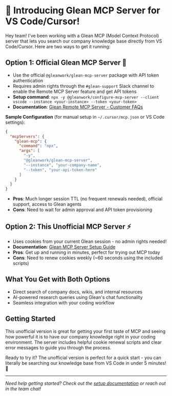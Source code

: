 # 🚀 Introducing Glean MCP Server for VS Code/Cursor!

Hey team! I've been working with a Glean MCP (Model Context Protocol) server that lets you search our company knowledge base directly from VS Code/Cursor. Here are two ways to get it running:

## Option 1: Official Glean MCP Server 🏢

- Use the official `@gleanwork/glean-mcp-server` package with API token authentication
- Requires admin rights through the `#glean-support` Slack channel to enable the Remote MCP Server feature and get API tokens
- **Setup command**: `npx -y @gleanwork/configure-mcp-server --client vscode --instance <your-instance> --token <your-token>`
- **Documentation**: [Glean Remote MCP Server - Customer FAQs](https://docs.google.com/document/d/1AgALuyqwfUPBcjCNHRjmfZ-YktgimzuP3pe4aHFJt0U/edit?tab=t.0#heading=h.qcxcq2l17l8e)

**Sample Configuration** (for manual setup in `~/.cursor/mcp.json` or VS Code settings):
```json
{
  "mcpServers": {
    "glean-mcp": {
      "command": "npx",
      "args": [
        "-y",
        "@gleanwork/glean-mcp-server",
        "--instance", "your-company-name",
        "--token", "your-api-token-here"
      ]
    }
  }
}
```

- **Pros**: Much longer session TTL (no frequent renewals needed), official support, access to Glean agents
- **Cons**: Need to wait for admin approval and API token provisioning

## Option 2: This Unofficial MCP Server ⚡

- Uses cookies from your current Glean session - no admin rights needed!
- **Documentation**: [Glean MCP Server Setup Guide](https://github.com/alankyshum/glean-mcp-server/blob/main/README.md)
- **Pros**: Get up and running in minutes, perfect for trying out MCP today
- **Cons**: Need to renew cookies weekly (~60 seconds using the included scripts)

## What You Get with Both Options

- Direct search of company docs, wikis, and internal resources
- AI-powered research queries using Glean's chat functionality
- Seamless integration with your coding workflow

## Getting Started

This unofficial version is great for getting your first taste of MCP and seeing how powerful it is to have our company knowledge right in your coding environment. The server includes helpful cookie renewal scripts and clear error messages to guide you through the process.

Ready to try it? The unofficial version is perfect for a quick start - you can literally be searching our knowledge base from VS Code in under 5 minutes! 🎯

---

*Need help getting started? Check out the [setup documentation](https://github.com/alankyshum/glean-mcp-server/blob/main/README.md) or reach out in the team chat!*
